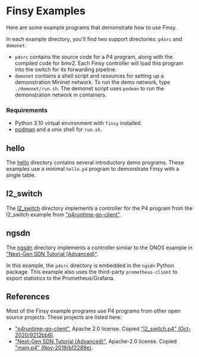 # Finsy Examples

Here are some example programs that demonstrate how to use Finsy.

In each example directory, you'll find two support directories: `p4src` and `demonet`.

- `p4src` contains the source code for a P4 program, along with the compiled code for
bmv2. Each Finsy controller will load this program into the switch for its forwarding
pipeline. 
- `demonet` contains a shell script and resources for setting up a demonstration 
Mininet network. To run the demo network, type `./demonet/run.sh`. The demonet script uses 
`podman` to run the demonstration network in containers.

### Requirements

- Python 3.10 virtual environment with `finsy` installed.
- [podman](https://podman.io/) and a unix shell for `run.sh`.

## hello

The [hello](./hello/README.md) directory contains several introductory demo programs. These examples use 
a minimal `hello.p4` program to demonstrate Finsy with a single table.

## l2_switch

The [l2_switch](./l2_switch/README.md) directory implements a controller for the P4 program from the
l2_switch example from ["p4runtime-go-client"](https://github.com/antoninbas/p4runtime-go-client).

## ngsdn

The [ngsdn](./ngsdn/README.md) directory implements a controller similar to the ONOS example in ["Next-Gen SDN Tutorial (Advanced)"](https://github.com/opennetworkinglab/ngsdn-tutorial).

In this example, the `p4src` directory is embedded in the `ngsdn` Python package. This example also uses
the third-party `prometheus-client` to export statistics to the Prometheus/Grafana.

## References

Most of the Finsy example programs use P4 programs from other open source projects. These
projects are listed here:

- ["p4runtime-go-client"](https://github.com/antoninbas/p4runtime-go-client), Apache 2.0 license. Copied ["l2_switch.p4" (Oct-2020/9212bb6)](https://github.com/antoninbas/p4runtime-go-client/commits/main/cmd/l2_switch/l2_switch.p4).
- ["Next-Gen SDN Tutorial (Advanced)"](https://github.com/opennetworkinglab/ngsdn-tutorial), Apache-2.0 license. Copied ["main.p4" (Nov-2019/bf2289e)](https://github.com/opennetworkinglab/ngsdn-tutorial/commits/advanced/solution/p4src/main.p4).
